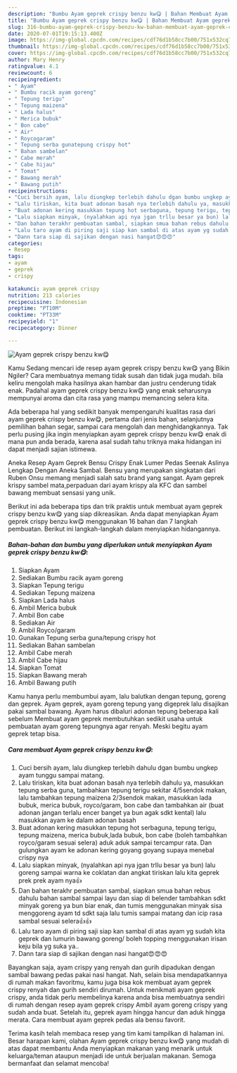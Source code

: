 ```yaml
---
description: "Bumbu Ayam geprek crispy benzu kw😋 | Bahan Membuat Ayam geprek crispy benzu kw😋 Yang Enak Dan Mudah"
title: "Bumbu Ayam geprek crispy benzu kw😋 | Bahan Membuat Ayam geprek crispy benzu kw😋 Yang Enak Dan Mudah"
slug: 316-bumbu-ayam-geprek-crispy-benzu-kw-bahan-membuat-ayam-geprek-crispy-benzu-kw-yang-enak-dan-mudah
date: 2020-07-01T19:15:13.400Z
image: https://img-global.cpcdn.com/recipes/cdf76d1b58cc7b00/751x532cq70/ayam-geprek-crispy-benzu-kw😋-foto-resep-utama.jpg
thumbnail: https://img-global.cpcdn.com/recipes/cdf76d1b58cc7b00/751x532cq70/ayam-geprek-crispy-benzu-kw😋-foto-resep-utama.jpg
cover: https://img-global.cpcdn.com/recipes/cdf76d1b58cc7b00/751x532cq70/ayam-geprek-crispy-benzu-kw😋-foto-resep-utama.jpg
author: Mary Henry
ratingvalue: 4.1
reviewcount: 6
recipeingredient:
- " Ayam"
- " Bumbu racik ayam goreng"
- " Tepung terigu"
- " Tepung maizena"
- " Lada halus"
- " Merica bubuk"
- " Bon cabe"
- " Air"
- " Roycogaram"
- " Tepung serba gunatepung crispy hot"
- " Bahan sambelan"
- " Cabe merah"
- " Cabe hijau"
- " Tomat"
- " Bawang merah"
- " Bawang putih"
recipeinstructions:
- "Cuci bersih ayam, lalu diungkep terlebih dahulu dgan bumbu ungkep ayam tunggu sampai matang."
- "Lalu tiriskan, kita buat adonan basah nya terlebih dahulu ya, masukkan tepung serba guna, tambahkan tepung terigu sekitar 4/5sendok makan, lalu tambahkan tepung maizena 2/3sendok makan, masukkan lada bubuk, merica bubuk, royco/garam, bon cabe dan tambahkan air (buat adonan jangan terlalu encer banget ya bun agak sdkt kental) lalu masukkan ayam ke dalam adonan basah"
- "Buat adonan kering masukkan tepung hot serbaguna, tepung terigu, tepung maizena, merica bubuk,lada bubuk, bon cabe (boleh tambahkan royco/garam sesuai selera) aduk aduk sampai tercampur rata. Dan gulungkan ayam ke adonan kering goyang goyang supaya menebal crispy nya"
- "Lalu siapkan minyak, (nyalahkan api nya jgan trllu besar ya bun) lalu goreng sampai warna ke coklatan dan angkat tiriskan lalu kita geprek prek prek ayam nya👍"
- "Dan bahan terakhr pembuatan sambal, siapkan smua bahan rebus dahulu bahan sambal sampai layu dan siap di belender tambahkan sdkt minyak goreng ya bun biar enak, dan tumis menggunakan minyak sisa menggoreng ayam td sdkt saja lalu tumis sampai matang dan icip rasa sambal sesuai selera👍👍"
- "Lalu taro ayam di piring saji siap kan sambal di atas ayam yg sudah kita geprek dan lumurin bawang goreng/ boleh topping menggunakan irisan keju bila yg suka ya.."
- "Dann tara siap di sajikan dengan nasi hangat😍😍😍"
categories:
- Resep
tags:
- ayam
- geprek
- crispy

katakunci: ayam geprek crispy 
nutrition: 213 calories
recipecuisine: Indonesian
preptime: "PT10M"
cooktime: "PT33M"
recipeyield: "1"
recipecategory: Dinner

---
```



![Ayam geprek crispy benzu kw😋](https://img-global.cpcdn.com/recipes/cdf76d1b58cc7b00/751x532cq70/ayam-geprek-crispy-benzu-kw😋-foto-resep-utama.jpg)

Kamu Sedang mencari ide resep ayam geprek crispy benzu kw😋 yang Bikin Ngiler? Cara membuatnya memang tidak susah dan tidak juga mudah. bila keliru mengolah maka hasilnya akan hambar dan justru cenderung tidak enak. Padahal ayam geprek crispy benzu kw😋 yang enak seharusnya mempunyai aroma dan cita rasa yang mampu memancing selera kita.

Ada beberapa hal yang sedikit banyak mempengaruhi kualitas rasa dari ayam geprek crispy benzu kw😋, pertama dari jenis bahan, selanjutnya pemilihan bahan segar, sampai cara mengolah dan menghidangkannya. Tak perlu pusing jika ingin menyiapkan ayam geprek crispy benzu kw😋 enak di mana pun anda berada, karena asal sudah tahu triknya maka hidangan ini dapat menjadi sajian istimewa.

Aneka Resep Ayam Geprek Bensu Crispy Enak Lumer Pedas Seenak Aslinya Lengkap Dengan Aneka Sambal. Bensu yang merupakan singkatan dari Ruben Onsu memang menjadi salah satu brand yang sangat. Ayam geprek krispy sambel mata,perpaduan dari ayam krispy ala KFC dan sambel bawang membuat sensasi yang unik.


Berikut ini ada beberapa tips dan trik praktis untuk membuat ayam geprek crispy benzu kw😋 yang siap dikreasikan. Anda dapat menyiapkan Ayam geprek crispy benzu kw😋 menggunakan 16 bahan dan 7 langkah pembuatan. Berikut ini langkah-langkah dalam menyiapkan hidangannya.

<!--inarticleads1-->

##### Bahan-bahan dan bumbu yang diperlukan untuk menyiapkan Ayam geprek crispy benzu kw😋:

1. Siapkan  Ayam
1. Sediakan  Bumbu racik ayam goreng
1. Siapkan  Tepung terigu
1. Sediakan  Tepung maizena
1. Siapkan  Lada halus
1. Ambil  Merica bubuk
1. Ambil  Bon cabe
1. Sediakan  Air
1. Ambil  Royco/garam
1. Gunakan  Tepung serba guna/tepung crispy hot
1. Sediakan  Bahan sambelan
1. Ambil  Cabe merah
1. Ambil  Cabe hijau
1. Siapkan  Tomat
1. Siapkan  Bawang merah
1. Ambil  Bawang putih


Kamu hanya perlu membumbui ayam, lalu balutkan dengan tepung, goreng dan geprek. Ayam geprek, ayam goreng tepung yang digeprek lalu disajikan pakai sambal bawang. Ayam harus dibaluri adonan tepung beberapa kali sebelum Membuat ayam geprek membutuhkan sedikit usaha untuk pembuatan ayam goreng tepungnya agar renyah. Meski begitu ayam geprek tetap bisa. 

<!--inarticleads2-->

##### Cara membuat Ayam geprek crispy benzu kw😋:

1. Cuci bersih ayam, lalu diungkep terlebih dahulu dgan bumbu ungkep ayam tunggu sampai matang.
1. Lalu tiriskan, kita buat adonan basah nya terlebih dahulu ya, masukkan tepung serba guna, tambahkan tepung terigu sekitar 4/5sendok makan, lalu tambahkan tepung maizena 2/3sendok makan, masukkan lada bubuk, merica bubuk, royco/garam, bon cabe dan tambahkan air (buat adonan jangan terlalu encer banget ya bun agak sdkt kental) lalu masukkan ayam ke dalam adonan basah
1. Buat adonan kering masukkan tepung hot serbaguna, tepung terigu, tepung maizena, merica bubuk,lada bubuk, bon cabe (boleh tambahkan royco/garam sesuai selera) aduk aduk sampai tercampur rata. Dan gulungkan ayam ke adonan kering goyang goyang supaya menebal crispy nya
1. Lalu siapkan minyak, (nyalahkan api nya jgan trllu besar ya bun) lalu goreng sampai warna ke coklatan dan angkat tiriskan lalu kita geprek prek prek ayam nya👍
1. Dan bahan terakhr pembuatan sambal, siapkan smua bahan rebus dahulu bahan sambal sampai layu dan siap di belender tambahkan sdkt minyak goreng ya bun biar enak, dan tumis menggunakan minyak sisa menggoreng ayam td sdkt saja lalu tumis sampai matang dan icip rasa sambal sesuai selera👍👍
1. Lalu taro ayam di piring saji siap kan sambal di atas ayam yg sudah kita geprek dan lumurin bawang goreng/ boleh topping menggunakan irisan keju bila yg suka ya..
1. Dann tara siap di sajikan dengan nasi hangat😍😍😍


Bayangkan saja, ayam crispy yang renyah dan gurih dipadukan dengan sambal bawang pedas pakai nasi hangat. Nah, selain bisa mendapatkannya di rumah makan favoritmu, kamu juga bisa kok membuat ayam geprek crispy renyah dan gurih sendiri dirumah. Untuk menikmati ayam geprek crispy, anda tidak perlu membelinya karena anda bisa membuatnya sendiri di rumah dengan resep ayam geprek crispy Ambil ayam goreng crispy yang sudah anda buat. Setelah itu, geprek ayam hingga hancur dan aduk hingga merata. Cara membuat ayam geprek pedas ala bensu favorit. 

Terima kasih telah membaca resep yang tim kami tampilkan di halaman ini. Besar harapan kami, olahan Ayam geprek crispy benzu kw😋 yang mudah di atas dapat membantu Anda menyiapkan makanan yang menarik untuk keluarga/teman ataupun menjadi ide untuk berjualan makanan. Semoga bermanfaat dan selamat mencoba!
